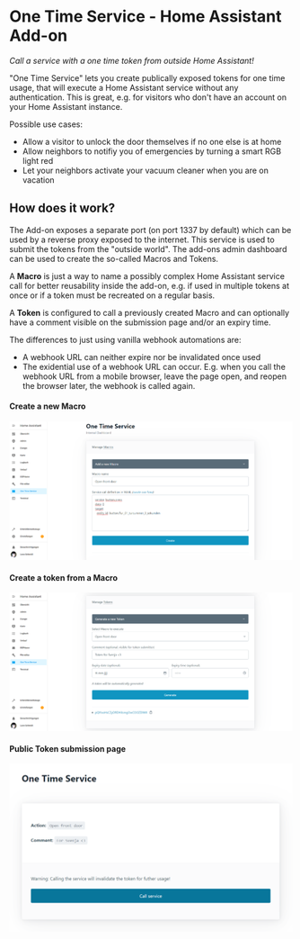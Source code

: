 # One Time Service - Home Assistant Add-on

_Call a service with a one time token from outside Home Assistant!_

"One Time Service" lets you create publically exposed tokens for one time usage, that will execute a Home Assistant service without any authentication. This is great, e.g. for visitors who don't have an account on your Home Assistant instance.

Possible use cases:
- Allow a visitor to unlock the door themselves if no one else is at home
- Allow neighbors to notifiy you of emergencies by turning a smart RGB light red
- Let your neighbors activate your vacuum cleaner when you are on vacation

## How does it work?
The Add-on exposes a separate port (on port 1337 by default) which can be used by a reverse proxy exposed to the internet. This service is used to submit the tokens from the "outside world". The add-ons admin dashboard can be used to create the so-called Macros and Tokens.

A **Macro** is just a way to name a possibly complex Home Assistant service call for better reusability inside the add-on, e.g. if used in multiple tokens at once or if a token must be recreated on a regular basis.

A **Token** is configured to call a previously created Macro and can optionally have a comment visible on the submission page and/or an expiry time.

The differences to just using vanilla webhook automations are:
- A webhook URL can neither expire nor be invalidated once used
- The exidential use of a webhook URL can occur. E.g. when you call the webhook URL from a mobile browser, leave the page open, and reopen the browser later, the webhook is called again.

#### Create a new Macro

![Macro creation](./screenshots/macro-creation.png)

#### Create a token from a Macro

![Token creation](./screenshots/token-creation.png)

#### Public Token submission page

![Public Token submission](./screenshots/token-submission.png)
